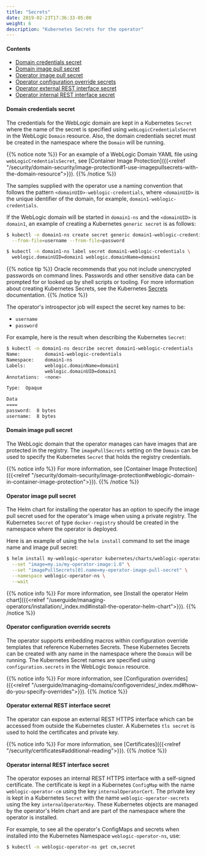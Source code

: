 ```yaml
---
title: "Secrets"
date: 2019-02-23T17:36:33-05:00
weight: 6
description: "Kubernetes Secrets for the operator"
---
```


#### Contents
* [Domain credentials secret](#domain-credentials-secret)
* [Domain image pull secret](#domain-image-pull-secret)
* [Operator image pull secret](#operator-image-pull-secret)
* [Operator configuration override secrets](#operator-configuration-override-secrets)
* [Operator external REST interface secret](#operator-external-rest-interface-secret)
* [Operator internal REST interface secret](#operator-internal-rest-interface-secret)

#### Domain credentials secret

The credentials for the WebLogic domain are kept in a Kubernetes `Secret` where the name of
the secret is specified using `webLogicCredentialsSecret` in the WebLogic `Domain` resource.
Also, the domain credentials secret must be created in the namespace where the `Domain` will be running.

{{% notice note %}}
For an example of a WebLogic Domain YAML file using `webLogicCredentialsSecret`,
see [Container Image Protection]({{<relref "/security/domain-security/image-protection#1-use-imagepullsecrets-with-the-domain-resource">}}).
{{% /notice %}}

The samples supplied with the operator use a naming convention that follows
the pattern `<domainUID>-weblogic-credentials`, where `<domainUID>` is
the unique identifier of the domain, for example, `domain1-weblogic-credentials`.

If the WebLogic domain will be started in `domain1-ns` and the `<domainUID>` is `domain1`,
an example of creating a Kubernetes `generic secret` is as follows:

```bash
$ kubectl -n domain1-ns create secret generic domain1-weblogic-credentials \
  --from-file=username --from-file=password

$ kubectl -n domain1-ns label secret domain1-weblogic-credentials \
  weblogic.domainUID=domain1 weblogic.domainName=domain1
```

{{% notice tip %}}
Oracle recommends that you not include unencrypted passwords on command lines.
Passwords and other sensitive data can be prompted for or looked up by shell scripts or
tooling. For more information about creating Kubernetes Secrets, see the Kubernetes
[Secrets](https://kubernetes.io/docs/concepts/configuration/secret/#creating-your-own-secrets)
documentation.
{{% /notice %}}

The operator's introspector job will expect the secret key names to be:

- `username`
- `password`

For example, here is the result when describing the Kubernetes `Secret`:
```bash
$ kubectl -n domain1-ns describe secret domain1-weblogic-credentials
Name:         domain1-weblogic-credentials
Namespace:    domain1-ns
Labels:       weblogic.domainName=domain1
              weblogic.domainUID=domain1
Annotations:  <none>

Type:  Opaque

Data
====
password:  8 bytes
username:  8 bytes
```

#### Domain image pull secret

The WebLogic domain that the operator manages can have images that are protected
in the registry. The `imagePullSecrets` setting on the `Domain` can be used to specify the
Kubernetes `Secret` that holds the registry credentials.

{{% notice info %}}
For more information, see [Container Image Protection]({{<relref "/security/domain-security/image-protection#weblogic-domain-in-container-image-protection">}}).
{{% /notice %}}

#### Operator image pull secret

The Helm chart for installing the operator has an option to specify the
image pull secret used for the operator's image when using a private registry.
The Kubernetes `Secret` of type `docker-registry` should be created in the namespace
where the operator is deployed.

Here is an example of using the `helm install` command to set the image name and image pull secret:

```bash
$ helm install my-weblogic-operator kubernetes/charts/weblogic-operator \
  --set "image=my.io/my-operator-image:1.0" \
  --set "imagePullSecrets[0].name=my-operator-image-pull-secret" \
  --namespace weblogic-operator-ns \
  --wait
```

{{% notice info %}}
For more information, see
[Install the operator Helm chart]({{<relref "/userguide/managing-operators/installation/_index.md#install-the-operator-helm-chart">}}).
{{% /notice %}}

#### Operator configuration override secrets

The operator supports embedding macros within configuration override templates
that reference Kubernetes Secrets. These Kubernetes Secrets can be created with any name in the
namespace where the `Domain` will be running. The Kubernetes Secret names are
specified using `configuration.secrets` in the WebLogic `Domain` resource.

{{% notice info %}}
For more information, see
[Configuration overrides]({{<relref "/userguide/managing-domains/configoverrides/_index.md#how-do-you-specify-overrides">}}).
{{% /notice %}}

#### Operator external REST interface secret

The operator can expose an external REST HTTPS interface which can be
accessed from outside the Kubernetes cluster. A Kubernetes `tls secret`
is used to hold the certificates and private key.

{{% notice info %}}
For more information, see [Certificates]({{<relref "/security/certificates#additional-reading">}}).
{{% /notice %}}

#### Operator internal REST interface secret

The operator exposes an internal REST HTTPS interface with a self-signed certificate.
The certificate is kept in a Kubernetes `ConfigMap` with the name `weblogic-operator-cm` using the key `internalOperatorCert`.
The private key is kept in a Kubernetes `Secret` with the name `weblogic-operator-secrets` using the key `internalOperatorKey`.
These Kubernetes objects are managed by the operator's Helm chart and are part of the
namespace where the operator is installed.

For example, to see all the operator's ConfigMaps and secrets when installed into
the Kubernetes Namespace `weblogic-operator-ns`, use:
```bash
$ kubectl -n weblogic-operator-ns get cm,secret
```
